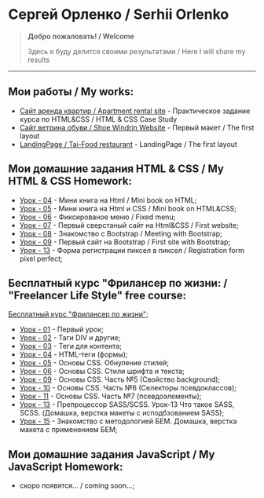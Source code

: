# Сергей Орленко / Serhii Orlenko

> **Добро пожаловать! / Welcome**
>
> Здесь я буду делится своими результатами / Here I will share my results
-----

## Мои работы / My works: 
- [Сайт аренда квартир / Apartment rental site](https://grifano.github.io/my_works/flats_rents/) - Практическое задание курса по HTML&CSS / HTML & CSS Case Study
- [Сайт ветрина обуви / Shoe Windrin Website](https://grifano.github.io/my_works/be_original/) - Первый макет / The first layout
- [LandingPage / Tai-Food restaurant](https://grifano.github.io/PrimeOne/) - LandingPage / The first layout

## Мои домашние задания HTML & CSS / My HTML & CSS Homework:
- [Урок - 04](https://grifano.github.io/my_homeworks/glo_academy/L04/) - Мини книга на Html / Mini book on HTML;
- [Урок - 05](https://grifano.github.io/my_homeworks/glo_academy/L05/) - Мини книга на Html и CSS / Mini book on HTML&CSS;
- [Урок - 06](https://grifano.github.io/my_homeworks/glo_academy/L06/) - Фиксированое меню / Fixed menu;
- [Урок - 07](https://grifano.github.io/my_homeworks/glo_academy/L07/) - Первый сверстаный сайт на Html&CSS / First website;
- [Урок - 08](https://grifano.github.io/my_homeworks/glo_academy/L08/) - Знакомство с Bootstrap / Meeting with Bootstrap;
- [Урок - 09](https://grifano.github.io/my_homeworks/glo_academy/L09/) - Первый сайт на Bootstrap / First site with Bootstrap;
- [Урок - 13](https://grifano.github.io/my_homeworks/glo_academy/L13/) - Форма регистрации пиксел в пиксел / Registration form pixel perfect;

## Бесплатный курс "Фрилансер по жизни: / "Freelancer Life Style" free course:
[Бесплатный курс "Фрилансер по жизни"](https://www.youtube.com/watch?v=z3GS5oYGq5U&list=PLM6XATa8CAG4F9nAIYNS5oAiPotxwLFIr);
- [Урок - 01](https://grifano.github.io/my_homeworks/fls/01_my_first_project/my_first_project/) - Первый урок;
- [Урок - 02](https://grifano.github.io/my_homeworks/fls/02_html_tags_1/html_tags_1/) - Таги DIV и другие;
- [Урок - 03](https://grifano.github.io/my_homeworks/fls/03_html_tags_2/html_tags_2/) - Теги для контента;
- [Урок - 04](https://grifano.github.io/my_homeworks/fls/04_html_tags_3/html_tags_3/) - HTML-теги (формы);
- [Урок - 05](https://grifano.github.io/my_homeworks/fls/05_css_1/css_1/) - Основы CSS. Обнуление стилей;
- [Урок - 06](https://grifano.github.io/my_homeworks/fls/06_css_2/css_2/) - Основы CSS. Стили шрифта и текста;
- [Урок - 09](https://grifano.github.io/my_homeworks/fls/09_css_5/css_5/homework.html) - Основы CSS. Часть №5 (Свойство background);
- [Урок - 10](https://grifano.github.io/my_homeworks/fls/10_css_6/css_6/homework.html) - Основы CSS. Часть №6 (Селекторы псевдоклассов);
- [Урок - 11](https://grifano.github.io/my_homeworks/fls/11_css_7/css_7/homework.html) - Основы CSS. Часть №7 (псевдоэлементы);
- [Урок - 13](https://grifano.github.io/my_homeworks/fls/13_hellosass/hellosass/homework.html) - Препроцессор SASS/SCSS. Урок-13 Что такое SASS, SCSS. (Домашка, верстка макеты с исподбзованием SASS);
- [Урок - 15](https://grifano.github.io/my_homeworks/fls/15_bem/bem/homework.html) - Знакомство с методологией БЕМ. Домашка, верстка макета с применением БЕМ;

## Мои домашние задания JavaScript / My JavaScript Homework:
- скоро появятся... / coming soon...;

